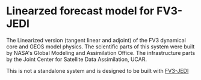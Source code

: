 # Linearzed forecast model for FV3-JEDI

The Linearized version (tangent linear and adjoint) of the FV3 dynamical core and GEOS model physics. The scientific parts of this system were built by NASA's Global Modeling and Assimilation Office. The infrastructure parts by the Joint Center for Satellite Data Assimilation, UCAR.

This is not a standalone system and is designed to be built with [FV3-JEDI](https://github.com/JCSDA/fv3-jedi)
